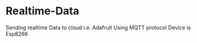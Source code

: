 # Realtime-Data
Sending realtime Data to cloud i.e. Adafruit Using MQTT protocol 
Device is Esp8266
